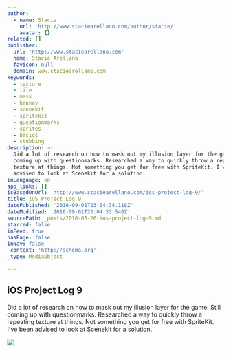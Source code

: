 ```yaml
---
author:
  - name: Stacie
    url: 'http://www.staciearellano.com/author/stacie/'
    avatar: {}
related: []
publisher:
  url: 'http://www.staciearellano.com'
  name: Stacie Arellano
  favicon: null
  domain: www.staciearellano.com
keywords:
  - texture
  - tile
  - mask
  - kenney
  - scenekit
  - spritekit
  - questionmarks
  - sprites
  - basics
  - stubbing
description: >-
  Did a lot of research on how to mask out my illusion layer for the game. Still
  coming up with questionmarks. Researched a way to quickly throw a repeating
  texture at things. Not something you get for free with SpriteKit. I've been
  advised to look at Scenekit for a solution.
inLanguage: en
app_links: []
isBasedOnUrl: 'http://www.staciearellano.com/ios-project-log-9/'
title: iOS Project Log 9
datePublished: '2016-09-01T23:04:34.118Z'
dateModified: '2016-09-01T23:04:33.540Z'
sourcePath: _posts/2016-05-26-ios-project-log-9.md
starred: false
inFeed: true
hasPage: false
inNav: false
_context: 'http://schema.org'
_type: MediaObject

---
```

<article style=""><h1>iOS Project Log 9</h1><p>Did a lot of research on how to mask out my illusion layer for the game. Still coming up with questionmarks. Researched a way to quickly throw a repeating texture at things. Not something you get for free with SpriteKit. I've been advised to look at Scenekit for a solution.</p><img src="http://i1.wp.com/www.staciearellano.com/wp-content/uploads/2016/04/Pasted-image-at-2016_04_09-01_34-PM.png?resize=750%2C290" /></article>